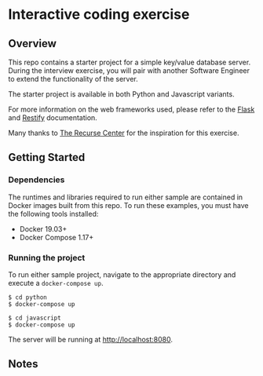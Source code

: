 # Interactive coding exercise

## Overview

This repo contains a starter project for a simple key/value database server. During the interview exercise, you will pair with another Software Engineer to extend the functionality of the server.

The starter project is available in both Python and Javascript variants.

For more information on the web frameworks used, please refer to the [Flask](https://flask.palletsprojects.com/en/1.1.x/) and [Restify](http://restify.com/docs/home/) documentation.

Many thanks to [The Recurse Center](https://www.recurse.com/) for the inspiration for this exercise.

## Getting Started

### Dependencies

The runtimes and libraries required to run either sample are contained in Docker images built from this repo. To run these examples, you must have the following tools installed:

* Docker 19.03+
* Docker Compose 1.17+

### Running the project

To run either sample project, navigate to the appropriate directory and execute a `docker-compose up`.

```shell
$ cd python
$ docker-compose up
```

```shell
$ cd javascript
$ docker-compose up
```

The server will be running at <http://localhost:8080>.

## Notes
